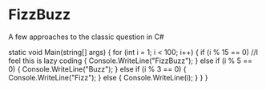 # FizzBuzz
A few approaches to the classic question in C#


static void Main(string[] args)
        {
            for (int i = 1; i < 100; i++)
            {
                if (i % 15 == 0) //I feel this is lazy coding
                {
                    Console.WriteLine("FizzBuzz");
                }
                else if (i % 5 == 0)
                {
                    Console.WriteLine("Buzz");
                }
                else if (i % 3 == 0)
                {
                    Console.WriteLine("Fizz");
                }
                else
                {
                    Console.WriteLine(i);
                }
            }
        }
        
        
       
       
